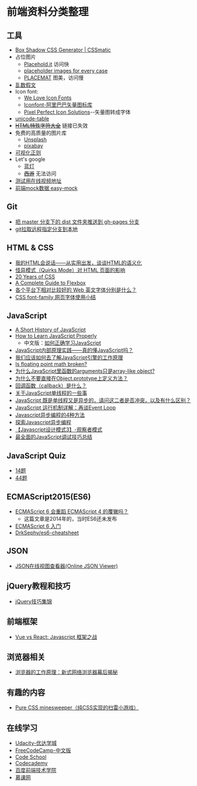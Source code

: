 # 前端资料分类整理


## 工具

+ [Box Shadow CSS Generator | CSSmatic](http://www.cssmatic.com/box-shadow)
+ 占位图片
    * [Placehold.it](http://placehold.it/) 访问快
    * [placeholder images for every case](http://lorempixel.com/)
    * [PLACEMAT](https://placem.at/) 图美，访问慢
+ [乱数假文](http://cn.lipsum.com/)
+ Icon font:
    * [We Love Icon Fonts](http://weloveiconfonts.com/)
    * [Iconfont-阿里巴巴矢量图标库](http://iconfont.cn/)
    * [Pixel Perfect Icon Solutions](https://icomoon.io/)--矢量图转成字体
+ [unicode-table](https://unicode-table.com/en/)
+ <del>[HTML特殊字符大全](http://www.grycheng.com/tools/string.html)</del> 链接已失效
+ 免费的高质量的图片库
    * [Unsplash](https://unsplash.com/)
    * [pixabay](https://pixabay.com/)
+ [可视化正则](https://regexper.com/)
+ Let's google 
   * [蓝灯](https://github.com/getlantern/forum)
   * <del>[西游](https://xiyou.io/)</del> 无法访问
+ [测试用在线视频地址](https://www.jianshu.com/p/75a7db26d1d7)
+ [前端mock数据 easy-mock](https://www.easy-mock.com/)

## Git
+ [把 master 分支下的 dist 文件夹推送到 gh-pages 分支](https://segmentfault.com/q/1010000007913675)
+ [git拉取远程指定分支到本地](https://www.cnblogs.com/hamsterPP/p/6810831.html)

## HTML & CSS

+ [我的HTML会说话——从实用出发，谈谈HTML的语义化](https://segmentfault.com/a/1190000004179484)
+ [怪异模式（Quirks Mode）对 HTML 页面的影响](https://www.ibm.com/developerworks/cn/web/1310_shatao_quirks/)
+ [20 Years of CSS](https://www.w3.org/Style/CSS20/?utm_source=CSS-Weekly&utm_campaign=Issue-244&utm_medium=email)
+ [A Complete Guide to Flexbox](https://css-tricks.com/snippets/css/a-guide-to-flexbox/)
+ [各个平台下相对比较好的 Web 英文字体分别是什么？](https://www.zhihu.com/question/20405658)
+ [CSS font-family 网页字体使用小结](http://moxfive.xyz/2015/12/09/css-font-family/)

## JavaScript

+ [A Short History of JavaScript](https://www.w3.org/community/webed/wiki/A_Short_History_of_JavaScript)
+ [How to Learn JavaScript Properly](http://javascriptissexy.com/how-to-learn-javascript-properly/)
    * 中文版：[如何正确学习JavaScript](http://www.shejidaren.com/how-to-learn-javascript.html?from=androidqq)
+ [JavaScript内部原理实践——真的懂JavaScript吗？](http://www.360doc.com/content/13/1105/19/9200790_326857427.shtml)
+ [我们应该如何去了解JavaScript引擎的工作原理](http://www.nowamagic.net/librarys/veda/detail/1579)
+ [Is floating point math broken?](http://stackoverflow.com/questions/588004/is-floating-point-math-broken)
+ [为什么JavaScript里函数的arguments只是array-like object?](https://www.zhihu.com/question/50803453/answer/122786182)
+ [为什么不要直接在Object.prototype上定义方法？](https://www.zhihu.com/question/26924011)
+ [回调函数（callback）是什么？](https://www.zhihu.com/question/19801131)
+ [关于JavaScript单线程的一些事](https://github.com/JChehe/blog/blob/master/posts/%E5%85%B3%E4%BA%8EJavaScript%E5%8D%95%E7%BA%BF%E7%A8%8B%E7%9A%84%E4%B8%80%E4%BA%9B%E4%BA%8B.md)
+ [JavaScript 既是单线程又是异步的，请问这二者是否冲突，以及有什么区别？](https://www.zhihu.com/question/20866267)
+ [JavaScript 运行机制详解：再谈Event Loop](http://www.ruanyifeng.com/blog/2014/10/event-loop.html)
+ [Javascript异步编程的4种方法](http://www.ruanyifeng.com/blog/2012/12/asynchronous%EF%BC%BFjavascript.html)
+ [探索Javascript异步编程](http://web.jobbole.com/82291/)
+ [【Javascript设计模式3】-观察者模式](http://www.alloyteam.com/2012/10/commonly-javascript-design-pattern-observer-mode/)
+ [最全面的JavaScript调试技巧总结](http://www.codeceo.com/article/javascript-debug-skills.html)

## JavaScript Quiz

+ [14题](http://perfectionkills.com/javascript-quiz/)
+ [44题](http://javascript-puzzlers.herokuapp.com/)

## ECMAScript2015(ES6)

+ [ECMAScript 6 会重蹈 ECMAScript 4 的覆辙吗？](https://www.zhihu.com/question/24715618/answer/34813745)
    * 这篇文章是2014年的，当时ES6还未发布
+ [ECMAScript 6 入门](http://es6.ruanyifeng.com/)
+ [DrkSephy/es6-cheatsheet](https://github.com/DrkSephy/es6-cheatsheet)

## JSON

+ [JSON在线视图查看器(Online JSON Viewer)](http://www.bejson.com/jsonviewernew/)

## jQuery教程和技巧

+ [jQuery技巧集锦](https://teakki.com/@dongcheng)

## 前端框架

+ [Vue vs React: Javascript 框架之战](http://www.zcfy.cc/article/vue-vs-react-battle-of-the-javascript-frameworks-3310.html)

## 浏览器相关

+ [浏览器的工作原理：新式网络浏览器幕后揭秘](https://www.html5rocks.com/zh/tutorials/internals/howbrowserswork/)

## 有趣的内容

+ [Pure CSS minesweeper（纯CSS实现的扫雷小游戏）](http://codepen.io/bali_balo/pen/BLJONk?utm_source=CSS-Weekly&utm_campaign=Issue-234&utm_medium=email)

## 在线学习

+ [Udacity-优达学城](https://cn.udacity.com/)
+ [FreeCodeCamp-中文版](https://freecodecamp.cn/)
+ [Code School](https://www.codeschool.com/)
+ [Codecademy](https://www.codecademy.com/learn/all)
+ [百度前端技术学院](http://ife.baidu.com/)
+ [慕课网](http://www.imooc.com/)
